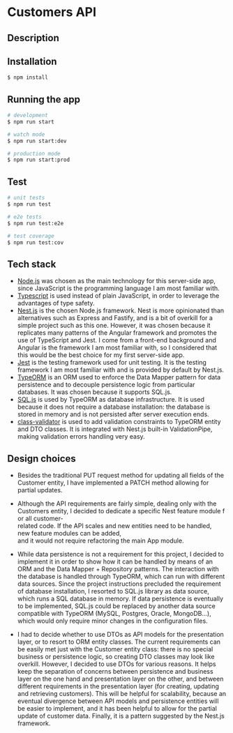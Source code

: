 # Customers API

## Description

## Installation

```bash
$ npm install
```

## Running the app

```bash
# development
$ npm run start

# watch mode
$ npm run start:dev

# production mode
$ npm run start:prod
```

## Test

```bash
# unit tests
$ npm run test

# e2e tests
$ npm run test:e2e

# test coverage
$ npm run test:cov
```

## Tech stack

* [Node.js](https://nodejs.org/) was chosen as the main technology for this
  server-side app, since JavaScript is the programming language I am most
  familiar with.
* [Typescript](https://www.typescriptlang.org/) is used instead of plain
  JavaScript, in order to leverage the advantages of type safety.
* [Nest.js](https://docs.nestjs.com/) is the chosen Node.js framework. Nest is
  more opinionated than alternatives such as Express and Fastify, and is a bit
  of overkill for a simple project such as this one. However, it was chosen
  because it replicates many patterns of the Angular framework and promotes the
  use of TypeScript and Jest. I come from a front-end background and Angular is
  the framework I am most familiar with, so I considered that this would be the
  best choice for my first server-side app.
* [Jest](https://jestjs.io/) is the testing framework used for unit testing. It
  is the testing framework I am most familiar with and is provided by default by
  Nest.js.
* [TypeORM](https://typeorm.io/) is an ORM used to enforce the Data Mapper
  pattern for data persistence and to decouple persistence logic from particular
  databases. It was chosen because it supports SQL.js.
* [SQL.js](https://sql.js.org/) is used by TypeORM as database infrastructure.
  It is used because it does not require a database installation: the database
  is stored in memory and is not persisted after server execution ends.
* [class-validator](https://github.com/typestack/class-validator) is used to
  add validation constraints to TypeORM entity and DTO classes. It is
  integrated with Nest.js built-in ValidationPipe, making validation errors
  handling very easy.

## Design choices

* Besides the traditional PUT request method for updating all fields of the
  Customer entity, I have implemented a PATCH method allowing for partial
  updates.

* Although the API requirements are fairly simple, dealing only with the
  Customers entity, I decided to dedicate a specific Nest feature module for all
  customer-related code. If the API scales and new entities need to be handled,
  new feature modules can be added, and it would not require refactoring the
  main App module.

* While data persistence is not a requirement for this project, I decided to
  implement it in order to show how it can be handled by means of an ORM and the
  Data Mapper + Repository patterns. The interaction with the database is
  handled through TypeORM, which can run with different data sources. Since the
  project instructions precluded the requirement of database installation, I
  resorted to SQL.js library as data source, which runs a SQL database in
  memory. If data persistence is eventually to be implemented, SQL.js could be
  replaced by another data source compatible with TypeORM (MySQL, Postgres,
  Oracle, MongoDB...), which would only require minor changes in the
  configuration files.

* I had to decide whether to use DTOs as API models for the presentation layer,
  or to resort to ORM entity classes. The current requirements can be easily met
  just with the Customer entity class: there is no special business or
  persistence logic, so creating DTO classes may look like overkill. However, I
  decided to use DTOs for various reasons. It helps keep the separation of
  concerns between persistence and business layer on the one hand and
  presentation layer on the other, and between different requirements in the
  presentation layer (for creating, updating and retrieving customers). This
  will be helpful for scalability, because an eventual divergence between API
  models and persistence entities will be easier to implement, and it has been
  helpful to allow for the partial update of customer data. Finally, it is a
  pattern suggested by the Nest.js framework.
